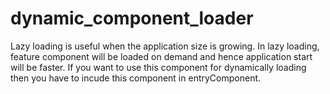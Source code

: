 # dynamic_component_loader
Lazy loading is useful when the application size is growing. In lazy loading, feature component will be loaded on demand and hence application start will be faster. If you want to use this component for dynamically loading then you have to incude this component in entryComponent.
